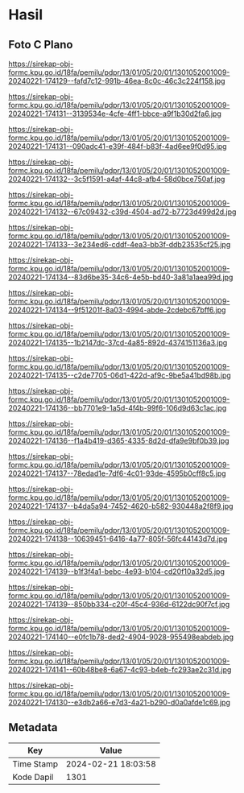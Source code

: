 # Hasil

## Foto C Plano

https://sirekap-obj-formc.kpu.go.id/18fa/pemilu/pdpr/13/01/05/20/01/1301052001009-20240221-174129--fafd7c12-991b-46ea-8c0c-46c3c224f158.jpg

https://sirekap-obj-formc.kpu.go.id/18fa/pemilu/pdpr/13/01/05/20/01/1301052001009-20240221-174131--3139534e-4cfe-4ff1-bbce-a9f1b30d2fa6.jpg

https://sirekap-obj-formc.kpu.go.id/18fa/pemilu/pdpr/13/01/05/20/01/1301052001009-20240221-174131--090adc41-e39f-484f-b83f-4ad6ee9f0d95.jpg

https://sirekap-obj-formc.kpu.go.id/18fa/pemilu/pdpr/13/01/05/20/01/1301052001009-20240221-174132--3c5f1591-a4af-44c8-afb4-58d0bce750af.jpg

https://sirekap-obj-formc.kpu.go.id/18fa/pemilu/pdpr/13/01/05/20/01/1301052001009-20240221-174132--67c09432-c39d-4504-ad72-b7723d499d2d.jpg

https://sirekap-obj-formc.kpu.go.id/18fa/pemilu/pdpr/13/01/05/20/01/1301052001009-20240221-174133--3e234ed6-cddf-4ea3-bb3f-ddb23535cf25.jpg

https://sirekap-obj-formc.kpu.go.id/18fa/pemilu/pdpr/13/01/05/20/01/1301052001009-20240221-174134--83d6be35-34c6-4e5b-bd40-3a81a1aea99d.jpg

https://sirekap-obj-formc.kpu.go.id/18fa/pemilu/pdpr/13/01/05/20/01/1301052001009-20240221-174134--9f51201f-8a03-4994-abde-2cdebc67bff6.jpg

https://sirekap-obj-formc.kpu.go.id/18fa/pemilu/pdpr/13/01/05/20/01/1301052001009-20240221-174135--1b2147dc-37cd-4a85-892d-4374151136a3.jpg

https://sirekap-obj-formc.kpu.go.id/18fa/pemilu/pdpr/13/01/05/20/01/1301052001009-20240221-174135--c2de7705-06d1-422d-af9c-9be5a41bd98b.jpg

https://sirekap-obj-formc.kpu.go.id/18fa/pemilu/pdpr/13/01/05/20/01/1301052001009-20240221-174136--bb7701e9-1a5d-4f4b-99f6-106d9d63c1ac.jpg

https://sirekap-obj-formc.kpu.go.id/18fa/pemilu/pdpr/13/01/05/20/01/1301052001009-20240221-174136--f1a4b419-d365-4335-8d2d-dfa9e9bf0b39.jpg

https://sirekap-obj-formc.kpu.go.id/18fa/pemilu/pdpr/13/01/05/20/01/1301052001009-20240221-174137--78edad1e-7df6-4c01-93de-4595b0cff8c5.jpg

https://sirekap-obj-formc.kpu.go.id/18fa/pemilu/pdpr/13/01/05/20/01/1301052001009-20240221-174137--b4da5a94-7452-4620-b582-930448a2f8f9.jpg

https://sirekap-obj-formc.kpu.go.id/18fa/pemilu/pdpr/13/01/05/20/01/1301052001009-20240221-174138--10639451-6416-4a77-805f-56fc44143d7d.jpg

https://sirekap-obj-formc.kpu.go.id/18fa/pemilu/pdpr/13/01/05/20/01/1301052001009-20240221-174139--b1f3f4a1-bebc-4e93-b104-cd20f10a32d5.jpg

https://sirekap-obj-formc.kpu.go.id/18fa/pemilu/pdpr/13/01/05/20/01/1301052001009-20240221-174139--850bb334-c20f-45c4-936d-6122dc90f7cf.jpg

https://sirekap-obj-formc.kpu.go.id/18fa/pemilu/pdpr/13/01/05/20/01/1301052001009-20240221-174140--e0fc1b78-ded2-4904-9028-955498eabdeb.jpg

https://sirekap-obj-formc.kpu.go.id/18fa/pemilu/pdpr/13/01/05/20/01/1301052001009-20240221-174141--60b48be8-6a67-4c93-b4eb-fc293ae2c31d.jpg

https://sirekap-obj-formc.kpu.go.id/18fa/pemilu/pdpr/13/01/05/20/01/1301052001009-20240221-174130--e3db2a66-e7d3-4a21-b290-d0a0afde1c69.jpg


## Metadata

| Key        | Value               |
| ---------- | ------------------- |
| Time Stamp | 2024-02-21 18:03:58 |
| Kode Dapil | 1301                |



